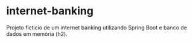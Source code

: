 # internet-banking
Projeto ficticio de um internet banking utilizando Spring Boot e banco de dados em memória (h2).
